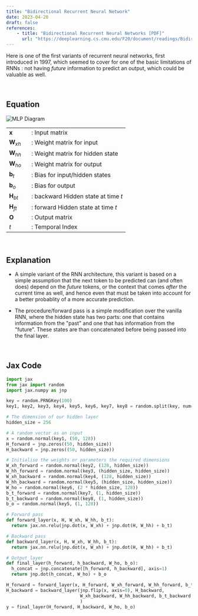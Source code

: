 ```yaml
---
title: "Bidirectional Recurrent Neural Network"
date: 2023-04-20
draft: false
references:
    - title: "Bidirectional Recurrent Neural Networks [PDF]"
      url: "https://deeplearning.cs.cmu.edu/F20/document/readings/Bidirectional%20Recurrent%20Neural%20Networks.pdf"
---
```


Here is one of the first variants of recurrent neural networks, first introduced in 1997, which seemed to cover for one of the basic limitations of RNNs : not having *future* information to predict an output, which could be valuable as well.

<br>

## Equation

![MLP Diagram](/images/brnn.png)

<table style="border-collapse: collapse;">
  <tr>
    <td style="padding-right: 20px; vertical-align: middle;"><strong>x</strong></td>
    <td style="vertical-align: middle;">: Input matrix</td>
  </tr>
  <tr>
    <td style="padding-right: 20px; vertical-align: middle;"><strong>W</strong><i><sub>xh</sub></i></td>
    <td style="vertical-align: middle;">: Weight matrix for input</td>
  </tr>
  <tr>
    <td style="padding-right: 20px; vertical-align: middle;"><strong>W</strong><i><sub>hh</sub></i></td>
    <td style="vertical-align: middle;">: Weight matrix for hidden state</td>
  </tr>
  <tr>
    <td style="padding-right: 20px; vertical-align: middle;"><strong>W</strong><i><sub>ho</sub></i></td>
    <td style="vertical-align: middle;">: Weight matrix for output</td>
  </tr>
  <tr>
    <td style="padding-right: 20px; vertical-align: middle;"><strong>b</strong><sub><i>t</i></sub></td>
    <td style="vertical-align: middle;">: Bias for input/hidden states</td>
  </tr>
  <tr>
    <td style="padding-right: 20px; vertical-align: middle;"><strong>b</strong><sub><i>o</i></sub></td>
    <td style="vertical-align: middle;">: Bias for output</td>
  </tr>
  <tr>
    <td style="padding-right: 20px; vertical-align: middle;"><strong>H</strong><sub><i>bt</i></sub></td>
    <td style="vertical-align: middle;">: backward Hidden state at time <i>t</i></td>
  </tr>
  <tr>
    <td style="padding-right: 20px; vertical-align: middle;"><strong>H</strong><sub><i>ft</i></sub></td>
    <td style="vertical-align: middle;">: forward  Hidden state at time <i>t</i></td>
  </tr>
  <tr>
    <td style="padding-right: 20px; vertical-align: middle;"><strong>O</strong></td>
    <td style="vertical-align: middle;">: Output matrix</td>
  </tr>
  <tr>
    <td style="padding-right: 20px; vertical-align: middle;"><i>t</i></td>
    <td style="vertical-align: middle;">: Temporal Index</td>
  </tr>
</table>

<br>

## Explanation

- A simple variant of the RNN architecture, this variant is based on a simple assumption that the next token to be predicted can (and often does) depend on the *future* tokens, or the context that comes *after* the current time as well, and hence even that must be taken into account for a better probablity of a more accurate prediction.

- The procedure/forward pass is a simple modification over the vanilla RNN, where the hidden state has two parts: one that contains information from the "past" and one that has information from the "future". These states are than concatenated before being passed into the final layer.

<br>

## Jax Code

```python
import jax 
from jax import random
import jax.numpy as jnp

key = random.PRNGKey(100)
key1, key2, key3, key4, key5, key6, key7, key8 = random.split(key, num=8)

# The dimension of our hidden layer
hidden_size = 256

# A random vector as an input
x = random.normal(key1, (50, 128))
H_forward = jnp.zeros((50, hidden_size))
H_backward = jnp.zeros((50, hidden_size))

# Initialise the weights or parameters the required dimensions
W_xh_forward = random.normal(key2, (128, hidden_size))
W_hh_forward = random.normal(key3, (hidden_size, hidden_size))
W_xh_backward = random.normal(key4, (128, hidden_size))
W_hh_backward = random.normal(key5, (hidden_size, hidden_size))
W_ho = random.normal(key6, (2 * hidden_size, 128))
b_t_forward = random.normal(key7, (1, hidden_size))
b_t_backward = random.normal(key8, (1, hidden_size))
b_o = random.normal(key5, (1, 128))

# Forward pass
def forward_layer(x, H, W_xh, W_hh, b_t):
  return jax.nn.relu(jnp.dot(x, W_xh) + jnp.dot(H, W_hh) + b_t)

# Backward pass
def backward_layer(x, H, W_xh, W_hh, b_t):
  return jax.nn.relu(jnp.dot(x, W_xh) + jnp.dot(H, W_hh) + b_t)

# Output layer
def final_layer(h_forward, h_backward, W_ho, b_o):
  h_concat = jnp.concatenate([h_forward, h_backward], axis=1)
  return jnp.dot(h_concat, W_ho) + b_o

H_forward = forward_layer(x, H_forward, W_xh_forward, W_hh_forward, b_t_forward)
H_backward = backward_layer(jnp.flip(x, axis=0), H_backward, 
                            W_xh_backward, W_hh_backward, b_t_backward
                            )
y = final_layer(H_forward, H_backward, W_ho, b_o)
```